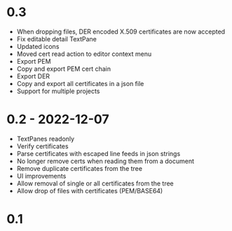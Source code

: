 # 0.3

* When dropping files, DER encoded X.509 certificates are now accepted
* Fix editable detail TextPane
* Updated icons
* Moved cert read action to editor context menu
* Export PEM
* Copy and export PEM cert chain
* Export DER
* Copy and export all certificates in a json file
* Support for multiple projects

# 0.2 - 2022-12-07

* TextPanes readonly
* Verify certificates
* Parse certificates with escaped line feeds in json strings
* No longer remove certs when reading them from a document
* Remove duplicate certificates from the tree
* UI improvements
* Allow removal of single or all certificates from the tree
* Allow drop of files with certificates (PEM/BASE64)

# 0.1